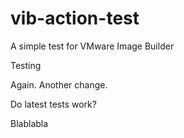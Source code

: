 # vib-action-test
A simple test for VMware Image Builder

Testing

Again. Another change.

Do latest tests work?

Blablabla
